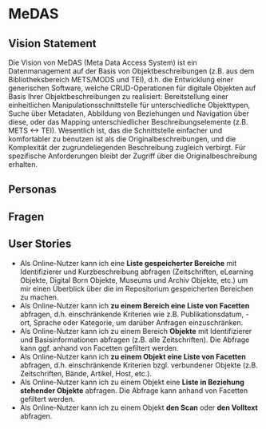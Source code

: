 # MeDAS

## Vision Statement

Die Vision von MeDAS (Meta Data Access System) ist ein Datenmanagement auf der Basis von Objektbeschreibungen (z.B. aus dem Bibliotheksbereich METS/MODS und TEI), d.h. die Entwicklung einer generischen Software, welche CRUD-Operationen für digitale Objekten auf Basis Ihrer Objektbeschreibungen zu realisiert: Bereitstellung einer einheitlichen Manipulationsschnittstelle für unterschiedliche Objekttypen, Suche über Metadaten, Abbildung von Beziehungen und Navigation über diese, oder das Mapping unterschiedlicher Beschreibungselemente (z.B. METS <-> TEI). Wesentlich ist, das die Schnittstelle einfacher und komfortabler zu benutzen ist als die Originalbeschreibungen, und die Komplexität der zugrundeliegenden Beschreibung zugleich verbirgt. Für spezifische Anforderungen bleibt der Zugriff über die Originalbeschreibung erhalten. 

## Personas

## Fragen


## User Stories

* Als Online-Nutzer kann ich eine **Liste gespeicherter Bereiche** mit Identifizierer und Kurzbeschreibung abfragen (Zeitschriften, eLearning Objekte, Digital Born Objekte, Museums und Archiv Objekte, etc.) um mir einen Überblick über die im Repositorium gespeicherten Bereichen zu machen.
* Als Online-Nutzer kann ich **zu einem Bereich eine Liste von Facetten** abfragen, d.h. einschränkende Kriterien wie z.B. Publikationsdatum, -ort, Sprache oder Kategorie, um darüber Anfragen einzuschränken.
* Als Online-Nutzer kann ich zu einem Bereich **Objekte** mit Identifizierer und Basisinformationen abfragen (z.B. alle Zeitschriften). Die Abfrage kann ggf. anhand von Facetten gefiltert werden.
* Als Online-Nutzer kann ich **zu einem Objekt eine Liste von Facetten** abfragen, d.h. einschränkende Kriterien bzgl. verbundener Objekte (z.B. Zeitschriften, Bände, Artikel, Host, etc.).
* Als Online-Nutzer kann ich zu einem Objekt eine **Liste in Beziehung stehender Objekte** abfragen. Die Abfrage kann anhand von Facetten gefiltert werden.
* Als Online-Nutzer kann ich zu einem Objekt **den Scan** oder **den Volltext** abfragen.
